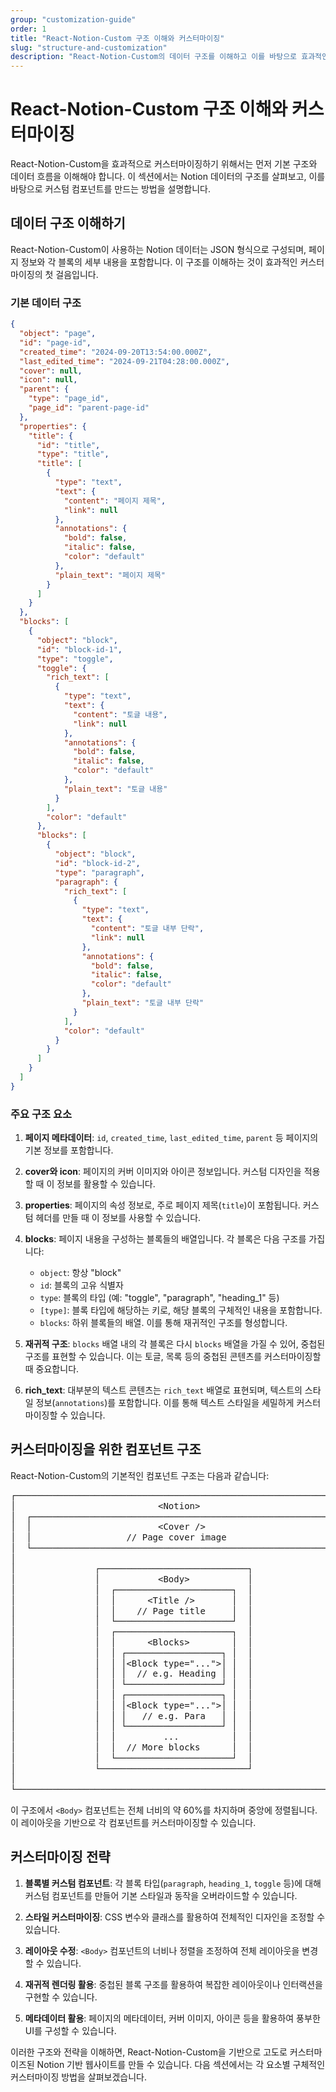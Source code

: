 ```yaml
---
group: "customization-guide"
order: 1
title: "React-Notion-Custom 구조 이해와 커스터마이징"
slug: "structure-and-customization"
description: "React-Notion-Custom의 데이터 구조를 이해하고 이를 바탕으로 효과적인 커스터마이징 방법을 학습합니다."
---
```


# React-Notion-Custom 구조 이해와 커스터마이징

React-Notion-Custom을 효과적으로 커스터마이징하기 위해서는 먼저 기본 구조와 데이터 흐름을 이해해야 합니다. 이 섹션에서는 Notion 데이터의 구조를 살펴보고, 이를 바탕으로 커스텀 컴포넌트를 만드는 방법을 설명합니다.

## 데이터 구조 이해하기

React-Notion-Custom이 사용하는 Notion 데이터는 JSON 형식으로 구성되며, 페이지 정보와 각 블록의 세부 내용을 포함합니다. 이 구조를 이해하는 것이 효과적인 커스터마이징의 첫 걸음입니다.

### 기본 데이터 구조

```json
{
  "object": "page",
  "id": "page-id",
  "created_time": "2024-09-20T13:54:00.000Z",
  "last_edited_time": "2024-09-21T04:28:00.000Z",
  "cover": null,
  "icon": null,
  "parent": {
    "type": "page_id",
    "page_id": "parent-page-id"
  },
  "properties": {
    "title": {
      "id": "title",
      "type": "title",
      "title": [
        {
          "type": "text",
          "text": {
            "content": "페이지 제목",
            "link": null
          },
          "annotations": {
            "bold": false,
            "italic": false,
            "color": "default"
          },
          "plain_text": "페이지 제목"
        }
      ]
    }
  },
  "blocks": [
    {
      "object": "block",
      "id": "block-id-1",
      "type": "toggle",
      "toggle": {
        "rich_text": [
          {
            "type": "text",
            "text": {
              "content": "토글 내용",
              "link": null
            },
            "annotations": {
              "bold": false,
              "italic": false,
              "color": "default"
            },
            "plain_text": "토글 내용"
          }
        ],
        "color": "default"
      },
      "blocks": [
        {
          "object": "block",
          "id": "block-id-2",
          "type": "paragraph",
          "paragraph": {
            "rich_text": [
              {
                "type": "text",
                "text": {
                  "content": "토글 내부 단락",
                  "link": null
                },
                "annotations": {
                  "bold": false,
                  "italic": false,
                  "color": "default"
                },
                "plain_text": "토글 내부 단락"
              }
            ],
            "color": "default"
          }
        }
      ]
    }
  ]
}
```

### 주요 구조 요소

1. **페이지 메타데이터**: `id`, `created_time`, `last_edited_time`, `parent` 등 페이지의 기본 정보를 포함합니다.

2. **cover와 icon**: 페이지의 커버 이미지와 아이콘 정보입니다. 커스텀 디자인을 적용할 때 이 정보를 활용할 수 있습니다.

3. **properties**: 페이지의 속성 정보로, 주로 페이지 제목(`title`)이 포함됩니다. 커스텀 헤더를 만들 때 이 정보를 사용할 수 있습니다.

4. **blocks**: 페이지 내용을 구성하는 블록들의 배열입니다. 각 블록은 다음 구조를 가집니다:

   - `object`: 항상 "block"
   - `id`: 블록의 고유 식별자
   - `type`: 블록의 타입 (예: "toggle", "paragraph", "heading_1" 등)
   - `[type]`: 블록 타입에 해당하는 키로, 해당 블록의 구체적인 내용을 포함합니다.
   - `blocks`: 하위 블록들의 배열. 이를 통해 재귀적인 구조를 형성합니다.

5. **재귀적 구조**: `blocks` 배열 내의 각 블록은 다시 `blocks` 배열을 가질 수 있어, 중첩된 구조를 표현할 수 있습니다. 이는 토글, 목록 등의 중첩된 콘텐츠를 커스터마이징할 때 중요합니다.

6. **rich_text**: 대부분의 텍스트 콘텐츠는 `rich_text` 배열로 표현되며, 텍스트의 스타일 정보(`annotations`)를 포함합니다. 이를 통해 텍스트 스타일을 세밀하게 커스터마이징할 수 있습니다.

## 커스터마이징을 위한 컴포넌트 구조

React-Notion-Custom의 기본적인 컴포넌트 구조는 다음과 같습니다:

<pre style="font-family: monospace; line-height: 1.2; white-space: pre;">
┌────────────────────────────────────────────────────────────────┐
│                           &lt;Notion&gt;                             │
│  ┌────────────────────────────────────────────────────────┐    │
│  │                        &lt;Cover /&gt;                       │    │
│  │                  // Page cover image                   │    │
│  └────────────────────────────────────────────────────────┘    │
│                                                                │
│               ┌────────────────────────────┐                   │
│               │           &lt;Body&gt;           │                   │
│               │  ┌──────────────────────┐  │                   │
│               │  │      &lt;Title /&gt;       │  │                   │
│               │  │    // Page title     │  │                   │
│               │  └──────────────────────┘  │                   │
│               │  ┌──────────────────────┐  │                   │
│               │  │      &lt;Blocks&gt;        │  │                   │
│               │  │ ┌──────────────────┐ │  │                   │
│               │  │ │&lt;Block type="..."&gt;│ │  │                   │
│               │  │ │  // e.g. Heading │ │  │                   │
│               │  │ └──────────────────┘ │  │                   │
│               │  │ ┌──────────────────┐ │  │                   │
│               │  │ │&lt;Block type="..."&gt;│ │  │                   │
│               │  │ │   // e.g. Para   │ │  │                   │
│               │  │ └──────────────────┘ │  │                   │
│               │  │         ...          │  │                   │
│               │  │  // More blocks      │  │                   │
│               │  └──────────────────────┘  │                   │
│               └────────────────────────────┘                   │
│                                                                │
└────────────────────────────────────────────────────────────────┘
</pre>

이 구조에서 `<Body>` 컴포넌트는 전체 너비의 약 60%를 차지하며 중앙에 정렬됩니다. 이 레이아웃을 기반으로 각 컴포넌트를 커스터마이징할 수 있습니다.

## 커스터마이징 전략

1. **블록별 커스텀 컴포넌트**: 각 블록 타입(`paragraph`, `heading_1`, `toggle` 등)에 대해 커스텀 컴포넌트를 만들어 기본 스타일과 동작을 오버라이드할 수 있습니다.

2. **스타일 커스터마이징**: CSS 변수와 클래스를 활용하여 전체적인 디자인을 조정할 수 있습니다.

3. **레이아웃 수정**: `<Body>` 컴포넌트의 너비나 정렬을 조정하여 전체 레이아웃을 변경할 수 있습니다.

4. **재귀적 렌더링 활용**: 중첩된 블록 구조를 활용하여 복잡한 레이아웃이나 인터랙션을 구현할 수 있습니다.

5. **메타데이터 활용**: 페이지의 메타데이터, 커버 이미지, 아이콘 등을 활용하여 풍부한 UI를 구성할 수 있습니다.

이러한 구조와 전략을 이해하면, React-Notion-Custom을 기반으로 고도로 커스터마이즈된 Notion 기반 웹사이트를 만들 수 있습니다. 다음 섹션에서는 각 요소별 구체적인 커스터마이징 방법을 살펴보겠습니다.
